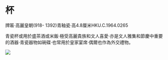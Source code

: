 # 杯  

牌匾·高麗皇朝(918- 1392)青釉瓷·高4.8厘米HKU.C.1964.0265  

青瓷杯或用於盛茶酒或米飯·極受高麗貴族和文人喜愛·亦是文人雅集和節慶中重要的酒器·青瓷器物如碗碟·也常用於皇家宴席·偶爾也作為外交禮物。

![](https://cdn-mineru.openxlab.org.cn/result/2025-07-27/26ec8c02-599c-4b79-9876-e092d6287e02/66a597f25239a7386cc3a49a4e28d14ef7b44fc4f350f17bd41df383822bb217.jpg)  